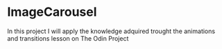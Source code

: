 # ImageCarousel
In this project I will apply the knowledge adquired trought the animations and transitions lesson on The Odin Project
